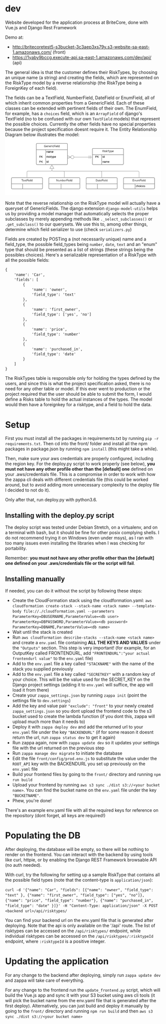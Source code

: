 # dev
Website developed for the application process at BriteCore, done with Vue.js and Django Rest Framework

Demo at:
- http://britecoretest5-s3bucket-3c3aep3xs79y.s3-website-sa-east-1.amazonaws.com/ (front)
- https://1yaby9bccg.execute-api.sa-east-1.amazonaws.com/dev/api/ (api)

The general idea is that the customer defines their RiskTypes, by choosing an unique name (a string) and creating the fields, which are represented on the RiskType model by a reverse relationship (the RiskType being a ForeignKey of each field).

The fields can be a TextField, NumberField, DateField or EnumField, all of which inherit common properties from a GenericField. Each of these classes can be extended with pertinent fields of their own. The EnumField, for example, has a `choices` field, which is an `ArrayField` of django's TextField (no to be confused with our own `TextField` models) that represent the possible choices. Currently the other fields have no special properties because the project specification doesnt require it. The Entity Relationship Diagram below illustrates the model:
![ER Diagram](https://github.com/jonasfs/dev/raw/master/ERD.png "ER Diagram")

Note that the reverse relationship on the RiskType model will actually have a queryset of GenericFields. The django extension `django-model-utils` helps us by providing a model manager that automatically selects the proper subclasses by merely appending methods like `._select_subclasses()` or `.get_subclass()` to our querysets. We use this to, among other things, determine which field serializer to use (check `serializers.py`)

Fields are created by POSTing a (not necessarily unique) name and a field_type, the possible field_types being `number`, `date`, `text` and an "enum" type that should be presented as a list of strings (these strings being the possibles choices). Here's a serializable representation of a RiskType with all the possible fields:

```
{
	'name': 'Car',
	'fields': [
		{
			'name': 'owner',
			'field_type': 'text'
		},
		{
			'name': 'first_owner',
			'field_type': ['yes', 'no']
		},
		{
			'name': 'price',
			'field_type': 'number'
		},
		{
			'name': 'purchased_in',
			'field_type': 'date'
		}
	]
}
```

The RiskTypes table is responsible only for holding the types defined by the users, and since this is what the project specification asked, there is no need for any other table or model. If this ever went to production or the project required that the user should be able to submit the form, I would define a Risks table to hold the actual instances of the types. The model would then have a foreignkey for a risktype, and a field to hold the data.


# Setup

First you must install all the packages in requirements.txt by running `pip -r requirements.txt`. Then cd into the front/ folder and install all the npm packages in package.json by running `npm install` (this might take a while).

Then, make sure your aws credentials are properly configured, including the region key. For the deploy.py script to work properly (see below), **you must not have any other profile other than the [default] one** defined on your .aws/credentials file. This is a compromise in order to work with how the zappa cli deals with different credentials file (this could be worked around, but to avoid adding more unnecessary complexity to the deploy file I decided to not do it).

Only after that, run deploy.py with python3.6.

## Installing with the deploy.py script

The deploy script was tested under Debian Stretch, on a virtualenv, and on a terminal with bash, but it should be fine for other posix complying shells. I do not recommend trying it on Windows (even under msys), as I ran with too many issues even installing the libraries when I was checking for portability. 

Remember: **you must not have any other profile other than the [default] one defined on your .aws/credentials file or the script will fail**.

## Installing manually
If needed, you can do it without the script by following these steps:

- Create the CloudFormation stack using the cloudformation.yaml: `aws cloudformation create-stack --stack-name <stack name> --template-body file://./cloudformation.yaml --parameters ParameterKey=DBUSERNAME,ParameterValue=<db user> ParameterKey=DBPASSWORD,ParameterValue=<db password> ParameterKey=DBNAME,ParameterValue=<db name>` 
- Wait until the stack is created
- Run `aws cloudformation describe-stacks --stack-name <stack name>` and create a `env.yaml` file containing **ALL THE KEYS AND VALUES** under the `"Outputs"` section. This step is very important! (for example, for an OutputKey called FRONTENDURL, add `"FRONTENDURL":"your actual frontendurl value"` to the `env.yaml` file)
- Add to the `env.yaml` file a key called `"STACKNAME"` with the name of the stack you supplied previously
- Add to the `env.yaml` file a key called `"SECRETKEY"` with a random key of your choice. This will be the value used for the SECRET_KEY on the Django project settings (adding it to `env.yaml` will suffice, the app will load it from there) 
- Create your `zappa_settings.json` by running `zappa init` (point the settings file to `dev.settings`) 
- Add the key and value pair `"exclude": "front"` to your newly created `zappa_settings.json` so you dont upload the frontend code to the s3 bucket used to create the lambda function (if you dont this, zappa will upload much more than it needs to)
- Deploy it with `zappa deploy dev` and add the returned url to your `env.yaml` file under the key `"BACKENDURL"` (if for some reason it doesnt return the url, run `zappa status dev` to get it again)
- Run zappa again, now with `zappa update dev` so it updates your settings file with the url returned on the previous step
- Run `zappa manage dev migrate` to initiate the database
- Edit the file `front/config/prod.env.js` to substitute the value under the `ROOT_API` key with the BACKENDURL you set up previously on the `env.yaml` file
- Build your frontend files by going to the `front/` directory and running `npm run build`
- Upload your frontend by running `aws s3 sync ./dist s3://<your bucket name>`. You can find the bucket name on the `env.yaml` file under the key `"BUCKETNAME"`.
- Phew, you're done!

There's an example env.yaml file with all the required keys for reference on the repository (dont forget, all keys are required!)

# Populating the DB

After deploying, the database will be empty, so there will be nothing to render on the frontend. You can interact with the backend by using tools like curl, httpie, or by enabling the Django REST Framework browsable API (no auth needed).  

With curl, try the following for setting up a sample RiskType that contains all the possible field types (note that the content-type is `application/json`):

`curl -d '{"name": "Car", "fields": [{"name": "owner", "field_type": "text" }, {"name": "first_owner", "field_type": ["yes", "no"]}, {"name": "price", "field_type": "number"}, {"name": "purchased_in", "field_type": "date" }]}' -H "Content-Type: application/json" -X POST <backend url>/api/risktypes/`

You can find your backend url on the env.yaml file that is generated after deploying. Note that the api is only available on the '/api' route. The list of risktypes can be accessed on the `/api/risktypes/` endpoint, while individual risktypes can be accessed on the `/api/risktypes/:risktypeId` endpoint, where `:risktypeId` is a positive integer.

# Updating the application

For any change to the backend after deploying, simply run `zappa update dev` and zappa will take care of everything.

For any change to the frontend run the `update_frontend.py` script, which will build the Vue.js app and sync it with your S3 bucket using aws cli tools (it will pick the bucket name from the env.yaml file that is generated after the first deploy). Alternatively, you can just build and deploy it manually by going to the `front/` directory and running `npm run build` and then `aws s3 sync ./dist s3://<your bucket name>`
